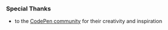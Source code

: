 ### Special Thanks  
- to the [CodePen community](https://codepen.io) for their creativity and inspiration
